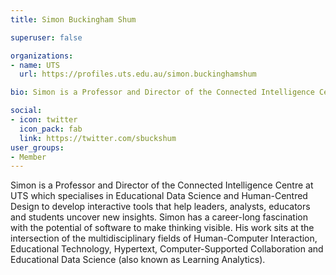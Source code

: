 ```yaml
---
title: Simon Buckingham Shum

superuser: false 

organizations:
- name: UTS
  url: https://profiles.uts.edu.au/simon.buckinghamshum

bio: Simon is a Professor and Director of the Connected Intelligence Centre at UTS which specialises in Educational Data Science and Human-Centred Design to develop interactive tools that help leaders, analysts, educators and students uncover new insights.

social:
- icon: twitter
  icon_pack: fab
  link: https://twitter.com/sbuckshum
user_groups: 
- Member
---
```

Simon is a Professor and Director of the Connected Intelligence Centre at UTS which specialises in Educational Data Science and Human-Centred Design to develop interactive tools that help leaders, analysts, educators and students uncover new insights. Simon has a career-long fascination with the potential of software to make thinking visible. His work sits at the intersection of the multidisciplinary fields of Human-Computer Interaction, Educational Technology, Hypertext, Computer-Supported Collaboration and Educational Data Science (also known as Learning Analytics).